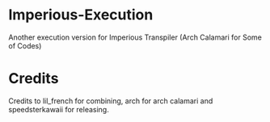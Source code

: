 # Imperious-Execution

Another execution version for Imperious Transpiler (Arch Calamari for Some of Codes)

# Credits

Credits to lil_french for combining, arch for arch calamari and speedsterkawaii for releasing.
